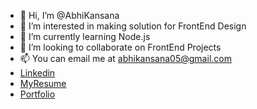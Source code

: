 - 👋 Hi, I’m @AbhiKansana
- 👀 I’m interested in making solution for FrontEnd Design
- 🌱 I’m currently learning Node.js
- 💞️ I’m looking to collaborate on FrontEnd Projects
- 📫 You can email me at abhikansana05@gmail.com
- [Linkedin](https://www.linkedin.com/in/abhishek-kansana-36608a233/)
- [MyResume](https://docs.google.com/document/d/1G81SG5UDHbMfKWIII44Nq4rgVHeO6MSJBhJlaeBxZtg/edit)
- [Portfolio](https://abhishek-kansana-portfolio.netlify.app/)

<!---
AbhiKansana/AbhiKansana is a ✨ special ✨ repository because its `README.md` (this file) appears on your GitHub profile.
You can click the Preview link to take a look at your changes.
--->
